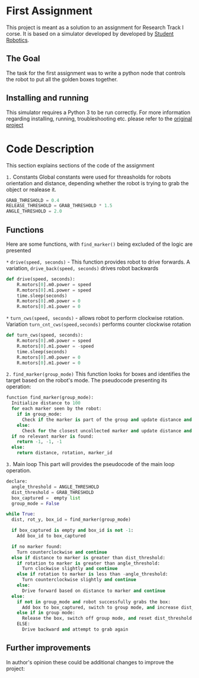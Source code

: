 First Assignment
================================

This project is meant as a solution to an assignment for Research Track I corse. It is based on a simulator developed by developed by [Student Robotics](https://studentrobotics.org).

The Goal
--------
The task for the first assignment was to write a python node that controls the robot to put all the golden boxes together.

Installing and running
----------------------

This simulator requires a Python 3  to be run correctly. For more information regarding installing, running, troubleshooting etc. please refer to the [original project](
https://github.com/CarmineD8/python_simulator/tree/assignment23_python3)

Code Description
================
This section explains sections of the code of the assignment

`1.` Constants
Global constants were used for threasholds for robots orientation and distance, depending whether the robot is trying to grab the object or realease it.
```python
GRAB_THRESHOLD = 0.4
RELEASE_THRESHOLD = GRAB_THRESHOLD * 1.5
ANGLE_THRESHOLD = 2.0
```
Functions
---------
Here are some functions, with `find_marker()` being excluded of the logic are presented 

`*` `drive(speed, seconds)` - This function provides robot to drive forwards. A variation, `drive_back(speed, seconds)` drives robot backwards 
```python
def drive(speed, seconds):
    R.motors[0].m0.power = speed
    R.motors[0].m1.power = speed
    time.sleep(seconds)
    R.motors[0].m0.power = 0
    R.motors[0].m1.power = 0
```

`*` `turn_cws(speed, seconds)` - allows robot to perform clockwise rotation. Variation `turn_cnt_cws(speed,seconds)` performs counter clockwise rotation

```python
def turn_cws(speed, seconds):
    R.motors[0].m0.power = speed
    R.motors[0].m1.power = -speed
    time.sleep(seconds)
    R.motors[0].m0.power = 0
    R.motors[0].m1.power = 0
```

`2.` `find_marker(group_mode)`
This function looks for boxes and identifies the target based on the robot's mode. The pseudocode presenting its operation:
```python
function find_marker(group_mode):
  Initialize distance to 100
  for each marker seen by the robot:
    if in group_mode:
      Check if the marker is part of the group and update distance and box_id
    else:
      Check for the closest uncollected marker and update distance and marker info
  if no relevant marker is found:
    return -1, -1, -1
  else:
    return distance, rotation, marker_id
```


`3.` Main loop 
This part will provides the pseudocode of the main loop operation.

```python
declare:
  angle_threshold = ANGLE_THRESHOLD
  dist_threshold = GRAB_THRESHOLD
  box_captured =  empty list
  group_mode = False

while True:
  dist, rot_y, box_id = find_marker(group_mode)

  if box_captured is empty and box_id is not -1:
    Add box_id to box_captured

  if no marker found:
    Turn counterclockwise and continue
  else if distance to marker is greater than dist_threshold:
    if rotation to marker is greater than angle_threshold:
      Turn clockwise slightly and continue
    else if rotation to marker is less than -angle_threshold:
      Turn counterclockwise slightly and continue
    else:
      Drive forward based on distance to marker and continue
  else:
    if not in group_mode and robot successfully grabs the box:
      Add box to box_captured, switch to group mode, and increase dist_threshold to releasing_threshold
    else if in group mode:
      Release the box, switch off group mode, and reset dist_threshold
    ELSE:
      Drive backward and attempt to grab again
```
Further improvements
--------------------
In author's opinion these could be additional changes to improve the project:



